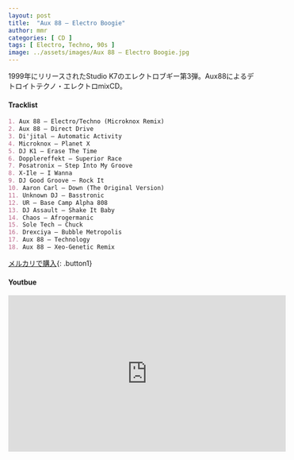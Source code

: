 ```yaml
---
layout: post
title:  "Aux 88 – Electro Boogie"
author: mmr
categories: [ CD ]
tags: [ Electro, Techno, 90s ]
image: ../assets/images/Aux 88 – Electro Boogie.jpg
---
```


1999年にリリースされたStudio K7のエレクトロブギー第3弾。Aux88によるデトロイトテクノ・エレクトロmixCD。

#### Tracklist
```md
1. Aux 88 – Electro/Techno (Microknox Remix)
2. Aux 88 – Direct Drive
3. Di'jital – Automatic Activity
4. Microknox – Planet X
5. DJ K1 – Erase The Time
6. Dopplereffekt – Superior Race
7. Posatronix – Step Into My Groove
8. X-Ile – I Wanna
9. DJ Good Groove – Rock It
10. Aaron Carl – Down (The Original Version)
11. Unknown DJ – Basstronic
12. UR – Base Camp Alpha 808
13. DJ Assault – Shake It Baby
14. Chaos – Afrogermanic
15. Sole Tech – Chuck
16. Drexciya – Bubble Metropolis
17. Aux 88 – Technology
18. Aux 88 – Xeo-Genetic Remix
```

[メルカリで購入](https://jp.mercari.com/item/m42329771656?afid=6142608987){: .button1}

#### Youtbue
<iframe width="560" height="315" src="https://www.youtube.com/embed/62RNYfG63nQ?si=J2RE3RrNG0LMRvdh" title="YouTube video player" frameborder="0" allow="accelerometer; autoplay; clipboard-write; encrypted-media; gyroscope; picture-in-picture; web-share" referrerpolicy="strict-origin-when-cross-origin" allowfullscreen></iframe>